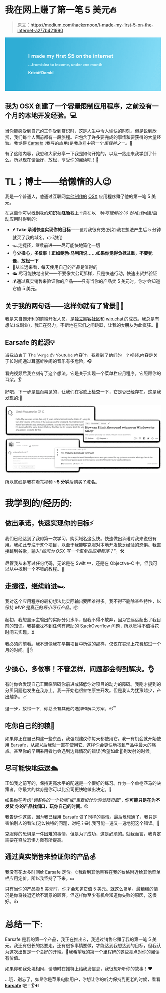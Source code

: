 # 我在网上赚了第一笔 5 美元🔥

> 原文：<https://medium.com/hackernoon/i-made-my-first-5-on-the-internet-a277b421990>

![](img/edcf7c2419001ce88dbc95a175de77bf.png)

## 我为 OSX 创建了一个容量限制应用程序，之前没有一个月的本地开发经验。💻

当你能感受到自己的工作受到赏识时，这是人生中令人愉快的时刻。但是说到欣赏，我们每个人面前都有一段旅程。它包含了许多要完成的事情和要获得的大量经验。我觉得 [Earsafe](https://earsafe.io) (我写的应用)是我旅程中第一个*里程碑*之一。🛫

有了这段内容，我想和大家分享一下我是如何开始的，以及一路走来我学到了什么。所以现在请坐好，放松，享受你的阅读吧！🍿

# TL；博士——给懒惰的人😉

我是一个普通人，他通过互联网[卖他制作的](https://hackernoon.com/tagged/internet) [OSX](https://hackernoon.com/tagged/osx) 应用程序赚了他的第一笔 5 美元。

在这里你可以找到我的**知识**和**经验**我上个月在以一种*可理解的 30 秒格式*构建/启动应用时得到的:

*   **⚡ ️Take 承诺快速实现你的目标**——这对我很有效(例如:我在想法产生后 5 分钟就买了我的域名。👉动机)
*   🏎走捷径，继续前进——尽可能快地简化一切
*   👌**少操心，多做事！正如鲍勃·马利所说……如果你觉得负担过重，不要犹豫，放松一下**
*   🐶从长远来看，每天使用自己的产品是值得的
*   🛳:尽可能快地出货——不要像大公司那样，只是快速行动，快速出货并验证
*   💰通过真实销售来验证你的产品——只有当你的产品卖 5 美元时，你才会知道它值 5 美元。

## 关于我的两句话——这样你就有了背景👨‍💻

我是来自匈牙利的前端开发人员，是[独立黑客社区](https://indiehackers.com)和 [wip.chat](https://wip.chat) 的成员。我总是有想法(或副业)，我正在努力，不断地在它们之间跳跃，让我的女朋友为此疯狂。🤦‍

## Earsafe 的起源💡

当我热衷于 The Verge 的 Youtube 内容时，我看到了他们的一个视频,内容是关于长时间通过耳塞听吵闹的音乐有多危险。🎧

看完视频后我立刻有了这个想法。它是关于实现一个菜单栏应用程序，它照顾你的耳朵。👂

好吧，下一步是显而易见的，让我们在谷歌上检查一下，它是否已经存在。这是我发现的:🧐

![](img/d03ac2ba7baf2425bcab61906a58c277.png)

所以底线是我在看完视频 **~5 分钟**后购买了域名。

# 我学到的/经历的:

## **做出承诺，快速实现你的目标⚡️**

我们已经达到了我的第一次学习，购买域名这么快。快速做出承诺对我来说很有用。我如此专注于这个项目，以至于我能够克服对本地开发缺乏经验的恐惧。我直接跳到谷歌，输入“*如何为 OSX 写一个菜单栏应用程序？*”。🛠

尽管我从未写过任何代码，无论是在 Swift 中，还是在 Objective-C 中，但我可以从中找到一个不错的教程。🚀

## 走捷径，继续前进🏎

我对这个应用程序的最初想法比实际输出要困难得多。我不得不删除某些特性，以保持 *MVP* 是真正的*最小可行产品*。📦

起初，我想显示主输出的实际分贝水平，但我不得不放弃，因为它远远超出了我目前的知识。我甚至找不到任何有帮助的 StackOverflow 问题，所以觉得不值得花时间去实现。⏳

我必须向前看。我不想像我在早期项目中所做的那样，仅仅在实现上花费超过一个月的时间。🛑✋

## 少操心，多做事！不管怎样，问题都会得到解决。👌

有时你会发现自己正面临阻碍你前进或降低你对项目的动力的障碍。我刚才提到的分贝问题也发生在我身上。我一开始也很害怕原生开发。但是我认为犹豫越少，产出越多。📈

退一步，放松一下，你总会有其他的选择和解决方案。😴

## 吃你自己的狗粮🐶

如果你正在自己构建一些东西，我强烈建议你每天都使用它。我一有机会就开始使用 Earsafe，从那以后我就一直在使用它。这样你会更快地找到产品中最大的痛点。甚至你的早期采用者也会遇到边缘情况的错误(希望如此🤞)到发射的时候。

## 尽可能快地运送🛳

正如我之前写的，保持更高水平的配速是一个很好的练习。作为一个单枪匹马的决策者，你最大的优势是你可以比公司更快地做出决定。🏢

如果你在考虑“*调整你的一个功能*”或“*重新设计你的登陆页面*”，**你可能只是在为不发货** **你的产品找借口，玩你自己的时间**。😟

我告诉你这些，因为我已经用 [Earsafe](https://earsafe.io) 做了同样的事情。最后我想通了，我只是害怕别人的看法(这么独特的问题，对吧？😀).我可能一遍又一遍地犯这个错误。🔄

克服你的恐惧是一件困难的事情，但是为了成功，这是必须的。就我而言，我肯定需要在释放恐惧方面有所提高。

## 通过真实销售来验证你的产品💰

我没有花太多时间给 Earsafe 定价。⏱我看到其他黑客在我的价格附近给其他菜单栏应用定价，所以我坚持了下来。💵

只有当你的产品卖 5 美元时，你才会知道它值 5 美元。就这么简单。最糟糕的情况是你将钱退还给不满意的顾客。但这样你至少有机会知道你失败的原因，这很好。👍

# 总结一下:

Earsafe 是我的第一个产品，我正在推出它，我通过销售它赚了我的第一笔 5 美元。我还有很长的路要走，还有很多事情要做，才能达到我想达到的目标，但我认为这次出售是一个良好的开端。💪我希望我的第一个里程碑的这些亮点对你的阅读有价值。

如果你和我处境相同，请随时在推特上给我发信息，我很想听听你的故事！❤️

…哦，别忘了，如果你是苹果电脑用户，你想让你的听力保持到更老的时候，看看 [**Earsafe**](https://earsafe.io) 吧！👂🔊